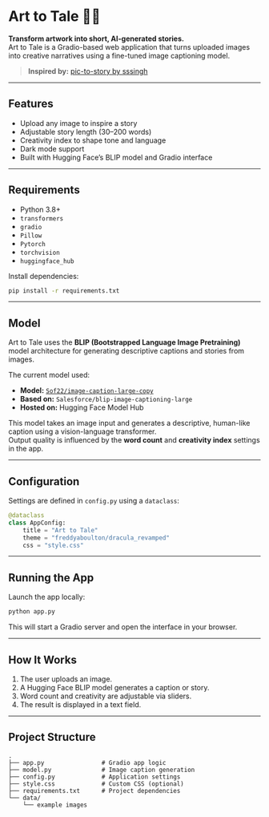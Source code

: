 
# Art to Tale 🎨📖

**Transform artwork into short, AI-generated stories.**  
Art to Tale is a Gradio-based web application that turns uploaded images into creative narratives using a fine-tuned image captioning model.

> **Inspired by:** [pic-to-story by sssingh](https://github.com/sssingh/pic-to-story/tree/main)

---

## Features

- Upload any image to inspire a story  
- Adjustable story length (30–200 words)  
- Creativity index to shape tone and language  
- Dark mode support  
- Built with Hugging Face’s BLIP model and Gradio interface  

---

## Requirements

- Python 3.8+
- `transformers`
- `gradio`
- `Pillow`
- `Pytorch`
- `torchvision`
- `huggingface_hub`

Install dependencies:

```bash
pip install -r requirements.txt
```

---

## Model

Art to Tale uses the **BLIP (Bootstrapped Language Image Pretraining)** model architecture for generating descriptive captions and stories from images.

The current model used:
- **Model:** [`Sof22/image-caption-large-copy`](https://huggingface.co/Sof22/image-caption-large-copy)
- **Based on:** `Salesforce/blip-image-captioning-large`
- **Hosted on:** Hugging Face Model Hub

This model takes an image input and generates a descriptive, human-like caption using a vision-language transformer.  
Output quality is influenced by the **word count** and **creativity index** settings in the app.

---

## Configuration

Settings are defined in `config.py` using a `dataclass`:

```python
@dataclass
class AppConfig:
    title = "Art to Tale"
    theme = "freddyaboulton/dracula_revamped"
    css = "style.css"
```

---

## Running the App

Launch the app locally:

```bash
python app.py
```

This will start a Gradio server and open the interface in your browser.

---

## How It Works

1. The user uploads an image.
2. A Hugging Face BLIP model generates a caption or story.
3. Word count and creativity are adjustable via sliders.
4. The result is displayed in a text field.

---

## Project Structure

```
.
├── app.py                # Gradio app logic
├── model.py              # Image caption generation
├── config.py             # Application settings
├── style.css             # Custom CSS (optional)
├── requirements.txt      # Project dependencies
└── data/
    └── example images 
```
